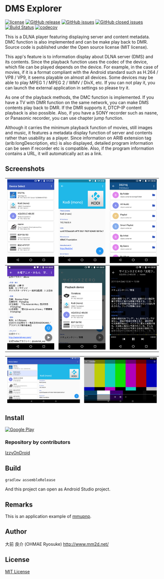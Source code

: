 # DMS Explorer
[![license](https://img.shields.io/github/license/ohmae/DmsExplorer.svg)](./LICENSE)
[![GitHub release](https://img.shields.io/github/release/ohmae/DmsExplorer.svg)](https://github.com/ohmae/DmsExplorer/releases)
[![GitHub issues](https://img.shields.io/github/issues/ohmae/DmsExplorer.svg)](https://github.com/ohmae/DmsExplorer/issues)
[![GitHub closed issues](https://img.shields.io/github/issues-closed/ohmae/DmsExplorer.svg)](https://github.com/ohmae/DmsExplorer/issues)
[![Build Status](https://travis-ci.org/ohmae/DmsExplorer.svg?branch=develop)](https://travis-ci.org/ohmae/DmsExplorer)
[![codecov](https://codecov.io/gh/ohmae/DmsExplorer/branch/develop/graph/badge.svg)](https://codecov.io/gh/ohmae/DmsExplorer)

This is a DLNA player featuring displaying server and content metadata.
DMC function is also implemented and can be make play back to DMR.
Source code is published under the Open source license (MIT license).

This app's feature is to information display about DLNA server (DMS) and its contents.
Since the playback function uses the codec of the device, which file can be played depends on the device.
For example, in the case of movies,
if it is a format compliant with the Android standard such as H.264 / VP8 / VP9, it seems playable on almost all devices.
Some devices may be able to play MPEG 1 / MPEG 2 / WMV / DivX, etc.
If you can not play it, you can launch the external application in settings so please try it.

As one of the playback methods, the DMC function is implemented.
If you have a TV with DMR function on the same network, you can make DMS contents play back to DMR.
If the DMR supports it, DTCP-IP content playback is also possible.
Also, if you have a SONY recorder such as nasne, or Panasonic recorder, you can use chapter jump function.

Although it carries the minimum playback function of movies, still images and music,
it features a metadata display function of server and contents rather than usability as a player.
Since information on ARIB extension tag (arib:longDescription, etc) is also displayed,
detailed program information can be seen if recorder etc is compatible.
Also, if the program information contains a URL, it will automatically act as a link.

## Screenshots

|![](docs/img/1.png)|![](docs/img/2.png)|![](docs/img/3.png)|
|-|-|-|
|![](docs/img/4.png)|![](docs/img/5.png)|![](docs/img/6.png)|

|![](docs/img/7.png)|![](docs/img/8.png)|
|-|-|

## Install
<a href='https://play.google.com/store/apps/details?id=net.mm2d.dmsexplorer'><img alt='Google Play' src='https://play.google.com/intl/en_us/badges/images/generic/en_badge_web_generic.png' width="250"/></a>

### Repository by contributors
[IzzyOnDroid](https://apt.izzysoft.de/fdroid/index/apk/net.mm2d.dmsexplorer)

## Build
```
gradlew assembleRelease
```
And this project can open as Android Studio project.

## Remarks
This is an application example of [mmupnp](https://github.com/ohmae/mmupnp).

## Author
大前 良介 (OHMAE Ryosuke)
http://www.mm2d.net/

## License
[MIT License](./LICENSE)
